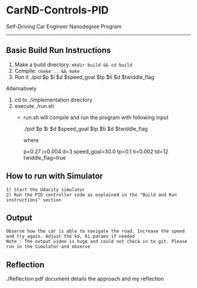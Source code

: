 # CarND-Controls-PID
Self-Driving Car Engineer Nanodegree Program

---



## Basic Build Run Instructions

1. Make a build directory: `mkdir build && cd build`
2. Compile: `cmake .. && make`
3. Run it
    ./pid $p $i $d $speed_goal $tp $ti $d $twiddle_flag


Alternatively

1. cd to ./implementation directory
2. execute ./run.sh
    * run.sh will compile and run the program with following input

        ./pid $p $i $d $speed_goal $tp $ti $d $twiddle_flag

        where

        p=0.27
        i=0.004
        d=3
        speed_goal=30.0
        tp=0.1
        ti=0.002
        td=12
        twiddle_flag=true



## How to run with Simulator

    1) Start the Udacity simulator
    2) Run the PID controller code as explained in the "Build and Run instructions" section


## Output

    Observe how the car is able to navigate the road. Increase the speed and try again. Adjust the kd, ki params if needed
    Note : The output video is huge and could not check in to git. Please run in the Simulator and observe


## Reflection

   ./Reflection.pdf document details the approach and my reflection
